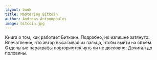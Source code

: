 ```yaml
---
layout: book
title: Mastering Bitcoin
author: Andreas Antonopoulos
image: bitcoin.jpg
---
```


Книга о том, как работает Биткоин. Подробно, но излишне затянуто. Впечатление,
что автор высасывал из пальца, чтобы выйти на объем. Отдельные параграфы
повторяются чуть ли не дословно. Дочитал до половины.
